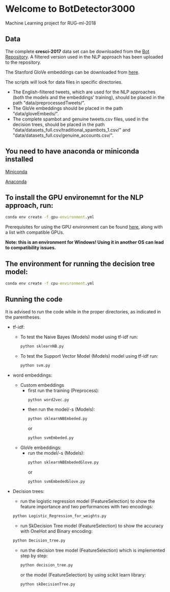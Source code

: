 # Welcome to BotDetector3000
Machine Learning project for RUG-ml-2018

## Data
The complete **cresci-2017** data set can be downloaded from the [Bot Repository](https://botometer.iuni.iu.edu/bot-repository/datasets.html). A filtered version used in the NLP approach has been uploaded to the repository.

The Stanford GloVe embeddings can be downloaded from [here](https://nlp.stanford.edu/projects/glove/). 

The scripts will look for data files in specific directories.
* The English-filtered tweets, which are used for the NLP approaches (both the models and the embeddings' training), should be placed in the path "data/preprocessedTweets/".
* The GloVe embeddings should be placed in the path "data/gloveEmbeds/".
* The complete spambot and genuine tweets.csv files, used in the decision trees, should be placed in the path "data/datasets_full.csv/traditional_spambots_1.csv/" and "data/datasets_full.csv/genuine_accounts.csv/".

## You need to have anaconda or miniconda installed
[Miniconda](https://conda.io/en/latest/miniconda.html)

[Anaconda](https://www.anaconda.com/distribution/)

## To install the GPU environemnt for the NLP approach, run:
```bat
conda env create -f gpu-environment.yml
```
Prerequisites for using the GPU environment can be found [here](https://www.tensorflow.org/install/gpu), along with a list with compatible GPUs. 

**Note: this is an environment for Windows! Using it in another OS can lead to compatibility issues.**

## The environment for running the decision tree model:
```bat
conda env create -f cpu-environment.yml
```

## Running the code
It is advised to run the code while in the proper directories, as indicated in the parentheses.
* tf-idf: 
  * To test the Naive Bayes (Models) model using tf-idf run: 
    ```bat
    python sklearnNB.py 
    ```
  * To test the Support Vector Model (Models) model using tf-idf run: 
    ```bat
    python svm.py 
    ```
* word embeddings:
  * Custom embeddings 
    * first run the training (Preprocess): 
      ```bat
      python word2vec.py 
      ```
    * then run the model/-s (Models): 
      ```bat
      python sklearnNBEmbeded.py 
      ```
      or
      ```bat
      python svmEmbeded.py 
      ```
  * GloVe embeddings:
    * run the model/-s (Models):
      ```bat
      python sklearnNBEmbededGlove.py 
      ```
      or
      ```bat
      python svmEmbededGlove.py 
      ```
* Decision trees:
   * run the logistic regression model (FeatureSelection) to show the feature importance and two performances with two encodings:
    ```bat
    python Logistic_Regression_for_weights.py 
    ```
    * run SkDecision Tree model (FeatureSelection) to show the accuracy with OneHot and Binary encoding:
    ```bat
    python Decision_tree.py 
    ```
  
  * run the decision tree model (FeatureSelection) which is implemented step by step:
    ```bat
    python decision_tree.py 
    ```
    or the model (FeatureSelection) by using scikit learn library:
    ```bat
    python skDecisionTree.py 
    ```
